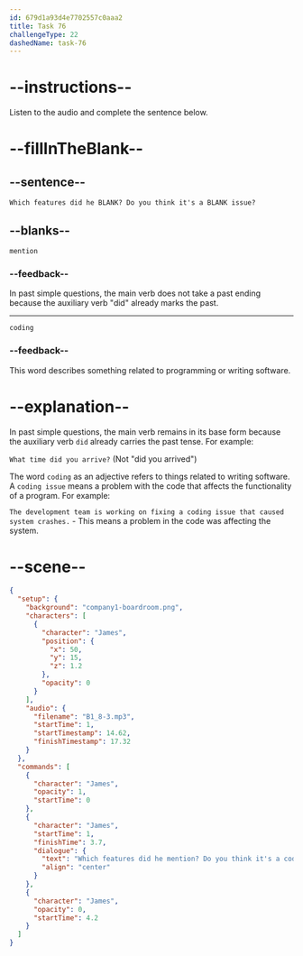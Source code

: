 ```yaml
---
id: 679d1a93d4e7702557c0aaa2
title: Task 76
challengeType: 22
dashedName: task-76
---
```


<!-- (Audio) James: Which features did he mention? Do you think it's a coding issue? -->

# --instructions--

Listen to the audio and complete the sentence below.

# --fillInTheBlank--

## --sentence--

`Which features did he BLANK? Do you think it's a BLANK issue?`

## --blanks--

`mention`

### --feedback--

In past simple questions, the main verb does not take a past ending because the auxiliary verb "did" already marks the past.

---

`coding`

### --feedback--

This word describes something related to programming or writing software.

# --explanation--

In past simple questions, the main verb remains in its base form because the auxiliary verb `did` already carries the past tense. For example:

`What time did you arrive?` (Not "did you arrived")  

The word `coding` as an adjective refers to things related to writing software. A `coding issue` means a problem with the code that affects the functionality of a program. For example:

`The development team is working on fixing a coding issue that caused system crashes.` - This means a problem in the code was affecting the system.

# --scene--

```json
{
  "setup": {
    "background": "company1-boardroom.png",
    "characters": [
      {
        "character": "James",
        "position": {
          "x": 50,
          "y": 15,
          "z": 1.2
        },
        "opacity": 0
      }
    ],
    "audio": {
      "filename": "B1_8-3.mp3",
      "startTime": 1,
      "startTimestamp": 14.62,
      "finishTimestamp": 17.32
    }
  },
  "commands": [
    {
      "character": "James",
      "opacity": 1,
      "startTime": 0
    },
    {
      "character": "James",
      "startTime": 1,
      "finishTime": 3.7,
      "dialogue": {
        "text": "Which features did he mention? Do you think it's a coding issue?",
        "align": "center"
      }
    },
    {
      "character": "James",
      "opacity": 0,
      "startTime": 4.2
    }
  ]
}
```
